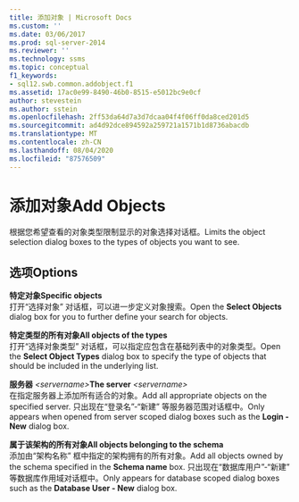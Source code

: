 ```yaml
---
title: 添加对象 | Microsoft Docs
ms.custom: ''
ms.date: 03/06/2017
ms.prod: sql-server-2014
ms.reviewer: ''
ms.technology: ssms
ms.topic: conceptual
f1_keywords:
- sql12.swb.common.addobject.f1
ms.assetid: 17ac0e99-8490-46b0-8515-e5012bc9e0cf
author: stevestein
ms.author: sstein
ms.openlocfilehash: 2ff53da64d7a3d7dcaa04f4f06ff0da8ced201d5
ms.sourcegitcommit: ad4d92dce894592a259721a1571b1d8736abacdb
ms.translationtype: MT
ms.contentlocale: zh-CN
ms.lasthandoff: 08/04/2020
ms.locfileid: "87576509"
---
```

# <a name="add-objects"></a><span data-ttu-id="6fde6-102">添加对象</span><span class="sxs-lookup"><span data-stu-id="6fde6-102">Add Objects</span></span>
  <span data-ttu-id="6fde6-103">根据您希望查看的对象类型限制显示的对象选择对话框。</span><span class="sxs-lookup"><span data-stu-id="6fde6-103">Limits the object selection dialog boxes to the types of objects you want to see.</span></span>  
  
## <a name="options"></a><span data-ttu-id="6fde6-104">选项</span><span class="sxs-lookup"><span data-stu-id="6fde6-104">Options</span></span>  
 <span data-ttu-id="6fde6-105">**特定对象**</span><span class="sxs-lookup"><span data-stu-id="6fde6-105">**Specific objects**</span></span>  
 <span data-ttu-id="6fde6-106">打开“选择对象”  对话框，可以进一步定义对象搜索。</span><span class="sxs-lookup"><span data-stu-id="6fde6-106">Open the **Select Objects** dialog box for you to further define your search for objects.</span></span>  
  
 <span data-ttu-id="6fde6-107">**特定类型的所有对象**</span><span class="sxs-lookup"><span data-stu-id="6fde6-107">**All objects of the types**</span></span>  
 <span data-ttu-id="6fde6-108">打开“选择对象类型”  对话框，可以指定应包含在基础列表中的对象类型。</span><span class="sxs-lookup"><span data-stu-id="6fde6-108">Open the **Select Object Types** dialog box to specify the type of objects that should be included in the underlying list.</span></span>  
  
 <span data-ttu-id="6fde6-109">**服务器**  _\<servername>_</span><span class="sxs-lookup"><span data-stu-id="6fde6-109">**The server**  _\<servername>_</span></span>  
 <span data-ttu-id="6fde6-110">在指定服务器上添加所有适合的对象。</span><span class="sxs-lookup"><span data-stu-id="6fde6-110">Add all appropriate objects on the specified server.</span></span> <span data-ttu-id="6fde6-111">只出现在“登录名”-“新建”  等服务器范围对话框中。</span><span class="sxs-lookup"><span data-stu-id="6fde6-111">Only appears when opened from server scoped dialog boxes such as the **Login - New** dialog box.</span></span>  
  
 <span data-ttu-id="6fde6-112">**属于该架构的所有对象**</span><span class="sxs-lookup"><span data-stu-id="6fde6-112">**All objects belonging to the schema**</span></span>  
 <span data-ttu-id="6fde6-113">添加由“架构名称”  框中指定的架构拥有的所有对象。</span><span class="sxs-lookup"><span data-stu-id="6fde6-113">Add all objects owned by the schema specified in the **Schema name** box.</span></span> <span data-ttu-id="6fde6-114">只出现在“数据库用户”-“新建”  等数据库作用域对话框中。</span><span class="sxs-lookup"><span data-stu-id="6fde6-114">Only appears for database scoped dialog boxes such as the **Database User - New** dialog box.</span></span>  
  
  

